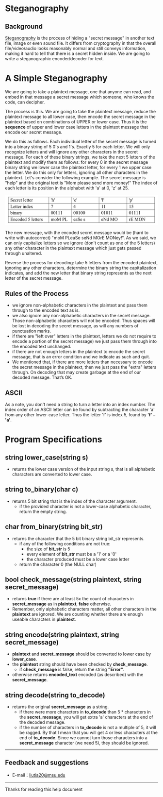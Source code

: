 # Steganography

## Background

[Steganography](https://en.wikipedia.org/wiki/Steganography) is the process of hiding a "secret message" in another text file, image or even sound file. It differs from cryptography in that the overall file/video/audio looks reasonably normal and still conveys information, making it hard to tell that there is a secret hidden inside. We are going to write a steganographic encoder/decoder for text.

# A Simple Steganography

We are going to take a plaintext message, one that anyone can read, and embed in that message a secret message which someone, who knows the code, can decipher.

The process is this. We are going to take the plaintext message, reduce the plaintext message to all lower case, then encode the secret message in the plaintext based on combinations of UPPER or lower case. Thus it is the **sequence** of upper and lower case letters in the plaintext message that encode our secret message.

We do this as follows. Each individual letter of the secret message is turned into a binary string of 5 0's and 1's. Exactly 5 for each letter. We will only recognize letters and will ignore any other characters in the secret message. For each of these binary strings, we take the next 5 letters of the plaintext and modify them as follows: for every 0 in the secret message binary string we lower case the plaintext letter, for every 1 we upper case the letter. We do this only for letters, ignoring all other characters in the plaintext. Let's consider the following example. The secret message is "help" and the original text is "Mom please send more money!" The index of each letter is its position in the alphabet with 'a' at 0, 'z' at 25.

![](https://raw.githubusercontent.com/liutiantian233/CPP-Project/master/Proj05/proj05-1.png)

The new message, with the encoded secret message would be (hard to write with autocorrect) "moM PLeaSe seNd MOrE MONey!". As we said, we can only capitalize letters so we ignore (don't count as one of the 5 letters) any other character in the plaintext message which just gets passed through unaltered.

Reverse the process for decoding: take 5 letters from the encoded plaintext, ignoring any other characters, determine the binary string the capitalization indicates, and add the new letter that binary string represents as the next letter of the secret message.

## Rules of the Process

- we ignore non-alphabetic characters in the plaintext and pass them through to the encoded text as is.
- we also ignore any non-alphabetic characters in the secret message. Those non-alphabetic characters will not be encoded. Thus spaces will be lost in decoding the secret message, as will any numbers of punctuation marks.
- if there are "left over" letters in the plaintext, letters we do not require to encode a portion of the secret message) we just pass them through into the encoded text unchanged.
- if there are not enough letters in the plaintext to encode the secret message, that is an error condition and we indicate as such and quit.
- We mentioned that, if there are more letters than necessary to encode the secret message in the plaintext, then we just pass the "extra" letters through. On decoding that may create garbage at the end of our decoded message. That’s OK.

## ASCII

As a note, you don't need a string to turn a letter into an index number. The index order of an ASCII letter can be found by subtracting the character 'a' from any other lower-case letter. Thus the letter 'f' is index 5, found by **'f' – 'a'**.

# Program Specifications

## string lower_case(string s)

- returns the lower case version of the input string s, that is all alphabetic characters are converted to lower case.

## string to_binary(char c)

- returns 5 bit string that is the index of the character argument.
   - if the provided character is not a lower-case alphabetic character, return the empty string.

## char from_binary(string bit_str)

- returns the character that the 5 bit binary string bit_str represents.
   - if any of the following conditions are not true:
      - the size of **bit_str** is 5
      - every element of **bit_str** must be a '1' or a '0'
      - the character produced must be a lower case letter
   - return the character 0 (the NULL char)

## bool check_message(string plaintext, string secret_message)

- returns **true** if there are at least 5x the count of characters in **secret_message** as in **plaintext**, **false** otherwise.
- Remember, only alphabetic characters matter, all other characters in the **plaintext** are ignored. We are counting whether there are enough useable characters in **plaintext**.

## string encode(string plaintext, string secret_message)

- **plaintext** and **secret_message** should be converted to lower case by **lower_case**.
- the **plaintext** string should have been checked by **check_message**.
   - if **check_message** is false, return the string **"Error"**.
- otherwise returns **encoded_text** encoded (as described) with the **secret_message**.

## string decode(string to_decode)

- returns the original **secret_message** as a string.
   - if there were more characters in **to_decode** than 5 * characters in the **secret_message**, you will get extra 'a' characters at the end of the decoded message.
   - if the number of characters in **to_decode** is not a multiple of 5, it will be ragged. By that I mean that you will get 4 or less characters at the end of **to_decode**. Since we cannot turn those characters into a **secret_message** character (we need 5), they should be ignored.

-----

## Feedback and suggestions

- E-mail：<liutia20@msu.edu>

---------

Thanks for reading this help document
